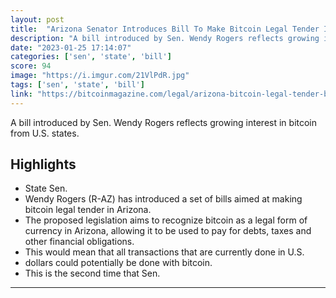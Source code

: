```yaml
---
layout: post
title:  "Arizona Senator Introduces Bill To Make Bitcoin Legal Tender In The State"
description: "A bill introduced by Sen. Wendy Rogers reflects growing interest in bitcoin from U.S. states."
date: "2023-01-25 17:14:07"
categories: ['sen', 'state', 'bill']
score: 94
image: "https://i.imgur.com/21VlPdR.jpg"
tags: ['sen', 'state', 'bill']
link: "https://bitcoinmagazine.com/legal/arizona-bitcoin-legal-tender-bill-introduced"
---
```


A bill introduced by Sen. Wendy Rogers reflects growing interest in bitcoin from U.S. states.

## Highlights

- State Sen.
- Wendy Rogers (R-AZ) has introduced a set of bills aimed at making bitcoin legal tender in Arizona.
- The proposed legislation aims to recognize bitcoin as a legal form of currency in Arizona, allowing it to be used to pay for debts, taxes and other financial obligations.
- This would mean that all transactions that are currently done in U.S.
- dollars could potentially be done with bitcoin.
- This is the second time that Sen.

---

